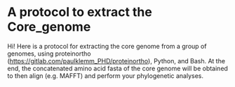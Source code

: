 # A protocol to extract the Core_genome

Hi! Here is a protocol for extracting the core genome from a group of genomes, using proteinortho (https://gitlab.com/paulklemm_PHD/proteinortho), Python, and Bash. At the end, the concatenated amino acid fasta of the core genome will be obtained to then align (e.g. MAFFT) and perform your phylogenetic analyses.


